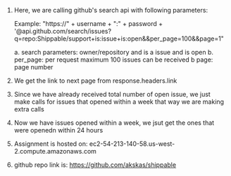 1. Here, we are calling github's search api with following parameters:
    
    Example: "https://" + username + ":" + password + '@api.github.com/search/issues?q=repo:Shippable/support+is:issue+is:open&&per_page=100&&page=1"
    
    a. search parameters: owner/repository and is a issue and is open
    b. per_page: per request maximum 100 issues can be received
    b  page: page number
    
2. We get the link to next page from response.headers.link
3. Since we have already received total number of open issue, we just make calls for issues that opened within a week
   that way we are making extra calls
4. Now we have issues opened within a week, we jsut get the ones that were openedn within 24 hours

5. Assignment is hosted on: ec2-54-213-140-58.us-west-2.compute.amazonaws.com

6. github repo link is: https://github.com/akskas/shippable
